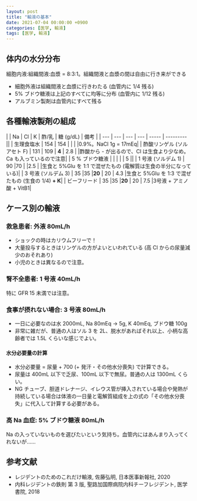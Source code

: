 ```yaml
---
layout: post
title: "輸液の基本"
date: 2021-07-04 00:00:00 +0900
categories: [医学, 輸液]
tags: [医学, 輸液]
---
```


## 体内の水分分布
細胞内液:組織間液:血漿 = 8:3:1。組織間液と血漿の間は自由に行き来ができる
- 細胞外液は組織間液と血漿に行きわたる (血管内に 1/4 残る)
- 5% ブドウ糖液は上記のすべてに均等に分布 (血管内に 1/12 残る)
- アルブミン製剤は血管内にすべて残る

## 各種輸液製剤の組成

|     | Na  | Cl  | K   | 酢/乳 | 糖 (g/dL) | 備考 |
| --- | --- | --- | --- | ----- | --------- ||
| 生理食塩水                 | 154    | 154    |     |      |          |0.9%。NaCl 1g = 17mEq|
| 酢酸リンゲル (ソルアセト F) | 131    | 109    | **4**    | 2.8     |          |酢酸から - が出るので、Cl は生食より少なめ。Ca も入っているので注意|
| 5 % ブドウ糖液              |     |     |     |      | 5         ||
| 1 号液 (ソルデム 1)          | 90    |70     |     |2.5      |          |生食と 5%Glu を 1:1 で混ぜたもの (電解質は生食の半分になっている)|
| 3 号液 (ソルデム 3)          | 35    |35     |**20**     | 20     | 4.3         |生食と 5%Glu を 1:3 で混ぜたもの (生食の 1/4) **+ K**|
| ビーフリード          | 35    |35     |**20**     | 20     | 7.5         |3号液 + アミノ酸 + VitB1|

## ケース別の輸液

### 救急患者: 外液 80mL/h
- ショックの時はカリウムフリーで！
- 大量投与するときはリンゲルの方がよいといわれている (高 Cl からの尿量減少のおそれあり)
- 小児のときは異なるので注意。

### 腎不全患者: 1 号液 40mL/h
特に GFR 15 未満では注意。

### 食事が摂れない場合: 3 号液 80mL/h
- 一日に必要なのは水 2000mL, Na 80mEq → 5g, K 40mEq, ブドウ糖 100g
- 非常に雑だが、普通の人はソル 3 を 2L、脱水があればそれ以上、小柄な高齢者では 1.5L くらいな感じでよい。

#### 水分必要量の計算
- 水分必要量 = 尿量 + 700 (+ 発汗・その他水分喪失) で計算できる。
- 尿量は 400mL 以下で乏尿、100mL 以下で無尿。普通の人は 1300mL くらい。
- NG チューブ、胆道ドレナージ、イレウス管が挿入されている場合や発熱が持続している場合は体液の一日量と電解質組成を上の式の「その他水分喪失」に代入して計算する必要がある。

### 高 Na 血症: 5% ブドウ糖液 80mL/h
Na の入っていないものを選びたいという気持ち。血管内にはあんまり入ってくれないが……

## 参考文献
- レジデントのためのこれだけ輸液, 佐藤弘明, 日本医事新報社, 2020
- 内科レジデントの鉄則 第 3 版, 聖路加国際病院内科チーフレジデント, 医学書院, 2018